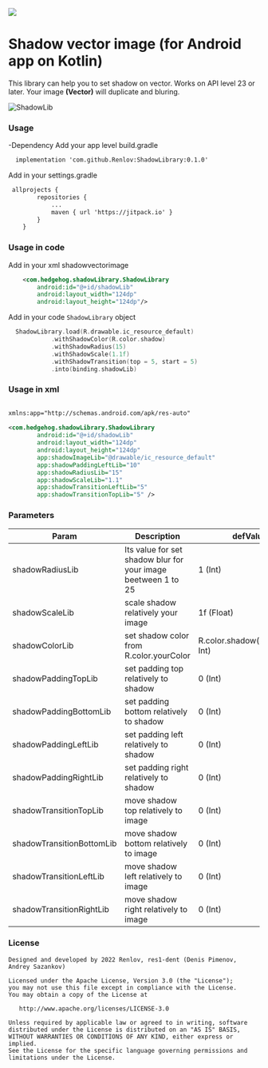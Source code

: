[![](https://jitpack.io/v/Renlov/ShadowLibrary.svg)](https://jitpack.io/#Renlov/ShadowLibrary)

# Shadow vector image (for Android app on Kotlin)

This library can help you to set shadow on vector. Works on API level 23 or later.
Your image **(Vector)** will duplicate and bluring.

![ShadowLib](https://i.ibb.co/kyZ3F8y/photo-2022-04-27-15-54-14.jpg "ShadowLib")

### Usage

-Dependency
Add your app level build.gradle
```Xml
  implementation 'com.github.Renlov:ShadowLibrary:0.1.0'
```
Add in your settings.gradle
```Xml
 allprojects {
		repositories {
			...
			maven { url 'https://jitpack.io' }
		}
	}
```



### Usage in code
Add in your xml shadowvectorimage
```Xml
    <com.hedgehog.shadowLibrary.ShadowLibrary
        android:id="@+id/shadowLib"
        android:layout_width="124dp"
        android:layout_height="124dp"/>
```

Add in your code `ShadowLibrary` object
```kotlin
  ShadowLibrary.load(R.drawable.ic_resource_default)
            .withShadowColor(R.color.shadow)
            .withShadowRadius(15)
            .withShadowScale(1.1f)
            .withShadowTransition(top = 5, start = 5)
            .into(binding.shadowLib)
```
### Usage in xml
```xml

xmlns:app="http://schemas.android.com/apk/res-auto"
						 
<com.hedgehog.shadowLibrary.ShadowLibrary
        android:id="@+id/shadowLib"
        android:layout_width="124dp"
        android:layout_height="124dp"
        app:shadowImageLib="@drawable/ic_resource_default"
        app:shadowPaddingLeftLib="10"
        app:shadowRadiusLib="15"
        app:shadowScaleLib="1.1"
        app:shadowTransitionLeftLib="5"
        app:shadowTransitionTopLib="5" />
```
### Parameters
| Param | Description | defValue |
|----------------|----------------|----------------|
| shadowRadiusLib | Its value for set shadow blur for your image beetween 1 to 25| 1 (Int) |
| shadowScaleLib | scale shadow relatively your image | 1f (Float) |
| shadowColorLib | set shadow color from R.color.yourColor | R.color.shadow(#DCDCDC, Int) |
| shadowPaddingTopLib | set padding top relatively to shadow | 0 (Int) | 
| shadowPaddingBottomLib | set padding bottom relatively to shadow | 0 (Int) | 
| shadowPaddingLeftLib | set padding left relatively to shadow | 0 (Int) | 
| shadowPaddingRightLib | set padding right relatively to shadow | 0 (Int) | 
| shadowTransitionTopLib | move shadow top relatively to image | 0 (Int) | 
| shadowTransitionBottomLib | move shadow bottom relatively to image | 0 (Int) | 
| shadowTransitionLeftLib | move shadow left relatively to image | 0 (Int) | 
| shadowTransitionRightLib | move shadow right relatively to image | 0 (Int) | 

### License
```
Designed and developed by 2022 Renlov, res1-dent (Denis Pimenov, Andrey Sazankov)

Licensed under the Apache License, Version 3.0 (the "License");
you may not use this file except in compliance with the License.
You may obtain a copy of the License at

   http://www.apache.org/licenses/LICENSE-3.0

Unless required by applicable law or agreed to in writing, software
distributed under the License is distributed on an "AS IS" BASIS,
WITHOUT WARRANTIES OR CONDITIONS OF ANY KIND, either express or implied.
See the License for the specific language governing permissions and
limitations under the License.
```
